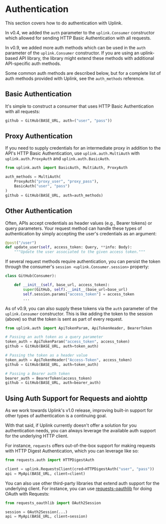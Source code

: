 # Authentication

This section covers how to do authentication with Uplink.

In v0.4, we added the `auth` parameter to the `uplink.Consumer`
constructor which allowed for sending HTTP Basic Authentication with all
requests.

In v0.9, we added more auth methods which can be used in the `auth`
parameter of the `uplink.Consumer` constructor. If you are using an
uplink-based API library, the library might extend these methods with
additional API-specific auth methods.

Some common auth methods are described below, but for a complete list of
auth methods provided with Uplink, see the `auth_methods` reference.

## Basic Authentication

It's simple to construct a consumer that uses HTTP Basic Authentication
with all requests:

``` python
github = GitHub(BASE_URL, auth=("user", "pass"))
```

## Proxy Authentication

If you need to supply credentials for an intermediate proxy in addition
to the API's HTTP Basic Authentication, use `uplink.auth.MultiAuth` with
`uplink.auth.ProxyAuth` and `uplink.auth.BasicAuth`.

``` python
from uplink.auth import BasicAuth, MultiAuth, ProxyAuth

auth_methods = MultiAuth(
    ProxyAuth("proxy_user", "proxy_pass"),
    BasicAuth("user", "pass")
)
github = GitHub(BASE_URL, auth=auth_methods)
```

## Other Authentication

Often, APIs accept credentials as header values (e.g., Bearer tokens) or
query parameters. Your request method can handle these types of
authentication by simply accepting the user's credentials as an
argument:

``` python
@post("/user")
def update_user(self, access_token: Query, **info: Body):
    """Update the user associated to the given access token."""
```

If several request methods require authentication, you can persist the
token through the consumer's `session <uplink.Consumer.session>`
property:

``` python
class GitHub(Consumer):

    def __init__(self, base_url, access_token):
        super(GitHub, self).__init__(base_url=base_url)
        self.session.params["access_token"] = access_token
        ...
```

As of v0.9, you can also supply these tokens via the `auth` parameter of
the `uplink.Consumer` constructor. This is like adding the token to the
session (above) so that the token is sent as part of every request.

``` python
from uplink.auth import ApiTokenParam, ApiTokenHeader, BearerToken

# Passing an auth token as a query parameter
token_auth = ApiTokenParam("access_token", access_token)
github = GitHub(BASE_URL, auth=token_auth)

# Passing the token as a header value
token_auth = ApiTokenHeader("Access-Token", access_token)
github = GitHub(BASE_URL, auth=token_auth)

# Passing a Bearer auth token
bearer_auth = BearerToken(access_token)
github = GitHub(BASE_URL, auth=bearer_auth)
```

## Using Auth Support for Requests and aiohttp

As we work towards Uplink's v1.0 release, improving built-in support for
other types of authentication is a continuing goal.

With that said, if Uplink currently doesn't offer a solution for you
authentication needs, you can always leverage the available auth support
for the underlying HTTP client.

For instance, `requests` offers out-of-the-box support for making
requests with HTTP Digest Authentication, which you can leverage like
so:

``` python
from requests.auth import HTTPDigestAuth

client = uplink.RequestsClient(cred=HTTPDigestAuth("user", "pass"))
api = MyApi(BASE_URL, client=client)
```

You can also use other third-party libraries that extend auth support
for the underlying client. For instance, you can use
[requests-oauthlib](https://github.com/requests/requests-oauthlib) for
doing OAuth with Requests:

``` python
from requests_oauthlib import OAuth2Session

session = OAuth2Session(...)
api = MyApi(BASE_URL, client=session)
```

